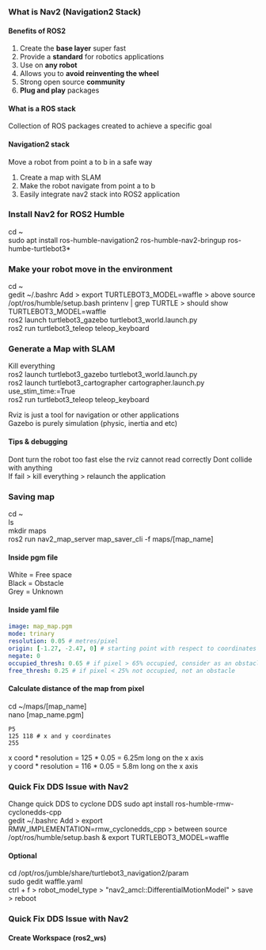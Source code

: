 ### **What is Nav2 (Navigation2 Stack)**  
#### **Benefits of ROS2**  
1. Create the **base layer** super fast
2. Provide a **standard** for robotics applications
3. Use on **any robot**
4. Allows you to **avoid reinventing the wheel**
5. Strong open source **community**
6. **Plug and play** packages

#### **What is a ROS stack**  
Collection of ROS packages created to achieve a specific goal  

#### **Navigation2 stack**   
Move a robot from point a to b in a safe way
1. Create a map with SLAM
2. Make the robot navigate from point a to b
3. Easily integrate nav2 stack into ROS2 application

### **Install Nav2 for ROS2 Humble**
cd ~  
sudo apt install ros-humble-navigation2 ros-humble-nav2-bringup ros-humbe-turtlebot3*  

### **Make your robot move in the environment**  
cd ~  
gedit ~/.bashrc
Add > export TURTLEBOT3_MODEL=waffle > above source /opt/ros/humble/setup.bash
printenv | grep TURTLE > should show TURTLEBOT3_MODEL=waffle  
ros2 launch turtlebot3_gazebo turtlebot3_world.launch.py  
ros2 run turtlebot3_teleop teleop_keyboard  

### **Generate a Map with SLAM**
Kill everything  
ros2 launch turtlebot3_gazebo turtlebot3_world.launch.py  
ros2 launch turtlebot3_cartographer cartographer.launch.py use_stim_time:=True  
ros2 run turtlebot3_teleop teleop_keyboard  

Rviz is just a tool for navigation or other applications  
Gazebo is purely simulation (physic, inertia and etc)

#### **Tips & debugging**  
Dont turn the robot too fast else the rviz cannot read correctly
Dont collide with anything  
If fail > kill everything > relaunch the application

### **Saving map**  
cd ~  
ls  
mkdir maps  
ros2 run nav2_map_server map_saver_cli -f maps/[map_name]  

#### **Inside pgm file**  
White = Free space  
Black = Obstacle  
Grey = Unknown   

#### **Inside yaml file**
```yaml
image: map_map.pgm
mode: trinary
resolution: 0.05 # metres/pixel
origin: [-1.27, -2.47, 0] # starting point with respect to coordinates from the lowest left point
negate: 0
occupied_thresh: 0.65 # if pixel > 65% occupied, consider as an obstacle
free_thresh: 0.25 # if pixel < 25% not occupied, not an obstacle
```
#### **Calculate distance of the map from pixel**  
cd ~/maps/[map_name]  
nano [map_name.pgm]  
```pgm  
P5
125 118 # x and y coordinates
255
```
x coord * resolution = 125 * 0.05 = 6.25m long on the x axis  
y coord * resolution = 116 * 0.05 = 5.8m long on the x axis

### **Quick Fix DDS Issue with Nav2**  
Change quick DDS to cyclone DDS 
sudo apt install ros-humble-rmw-cyclonedds-cpp  
gedit ~/.bashrc
Add > export RMW_IMPLEMENTATION=rmw_cyclonedds_cpp > between source /opt/ros/humble/setup.bash & export TURTLEBOT3_MODEL=waffle
#### **Optional**  
cd /opt/ros/jumble/share/turtlebot3_navigation2/param  
sudo gedit waffle.yaml  
ctrl + f > robot_model_type > "nav2_amcl::DifferentialMotionModel" > save > reboot

### **Quick Fix DDS Issue with Nav2**  

#### **Create Workspace (ros2_ws)**  
